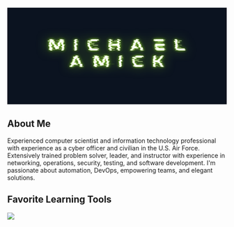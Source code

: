 <img src="./image/github_banner.png"
alt ="Banner icon of author's name, Michael Amick"
width="100%" height="222">

## About Me
Experienced computer scientist and information technology professional with experience as a cyber officer and civilian in the U.S. Air Force. Extensively trained problem solver, leader, and instructor with experience in networking, operations, security, testing, and software development. I'm passionate about automation, DevOps, empowering teams, and elegant solutions.


## Favorite Learning Tools
![](https://image.sheilds.io/badge/-Exercism-009CAB?logo=exercism@logoColor=white&style=for-the-badge)
